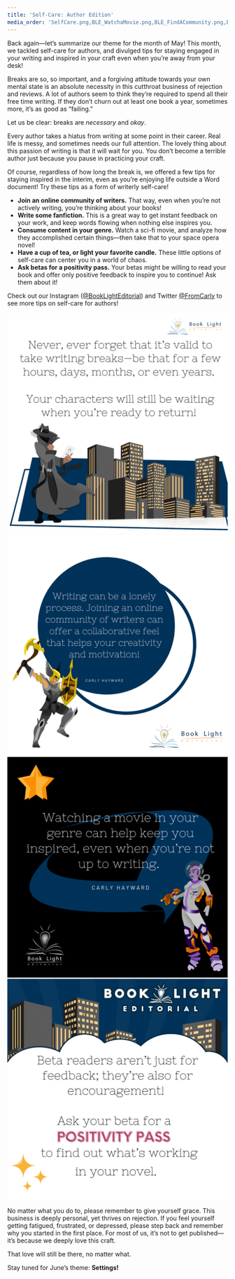 ```yaml
---
title: 'Self-Care: Author Edition'
media_order: 'SelfCare.png,BLE_WatchaMovie.png,BLE_FindACommunity.png,BLE_WritingBreaks.png,BLE_PositivityPass.png'
---
```


Back again—let’s summarize our theme for the month of May! This month, we tackled self-care for authors, and divulged tips for staying engaged in your writing and inspired in your craft even when you’re away from your desk! 

Breaks are so, so important, and a forgiving attitude towards your own mental state is an absolute necessity in this cutthroat business of rejection and reviews. A lot of authors seem to think they’re required to spend all their free time writing. If they don’t churn out at least one book a year, sometimes more, it’s as good as “failing.” 

Let us be clear: breaks are _necessary_ and _okay_. 

Every author takes a hiatus from writing at some point in their career. Real life is messy, and sometimes needs our full attention. The lovely thing about this passion of writing is that it will wait for you. You don’t become a terrible author just because you pause in practicing your craft. 

Of course, regardless of how long the break is, we offered a few tips for staying inspired in the interim, even as you’re enjoying life outside a Word document! Try these tips as a form of writerly self-care!

* **Join an online community of writers.** That way, even when you’re not actively writing, you’re thinking about your books!
* **Write some fanfiction.** This is a great way to get instant feedback on your work, and keep words flowing when nothing else inspires you.
* **Consume content in your genre.** Watch a sci-fi movie, and analyze how they accomplished certain things—then take that to your space opera novel!
* **Have a cup of tea, or light your favorite candle.** These little options of self-care can center you in a world of chaos. 
* **Ask betas for a positivity pass.** Your betas might be willing to read your book and offer only positive feedback to inspire you to continue! Ask them about it!

Check out our Instagram ([@BookLightEditorial](https://www.instagram.com/booklighteditorial?target=_blank)) and Twitter [@FromCarly](https://twitter.com/FromCarly?target=_blank) to see more tips on self-care for authors!

!["Never, ever forget that it’s valid to take writing breaks—be that for a few hours, days, months, or even years. Your characters will still be waiting when you’re ready to return!"](BLE_WritingBreaks.png?cropResize=350,350)
!["Writing is inherently a lonely process. Joining an online community of writers can offer a collaborative feel that only helps your creativity and motivation!"](BLE_FindACommunity.png?cropResize=350,350)
!["Watching a movie in your genre can help keep you inspired, even when you’re not up to writing."](BLE_WatchaMovie.png?cropResize=350,350)
!["Beta readers aren’t just for feedback; they’re also for encouragement! Ask your beta for a positivity pass to find out what’s working in your novel."](BLE_PositivityPass.png?cropResize=350,350)

No matter what you do to, please remember to give yourself grace. This business is deeply personal, yet thrives on rejection. If you feel yourself getting fatigued, frustrated, or depressed, please step back and remember why you started in the first place. For most of us, it’s not to get published—it’s because we deeply love this craft. 

That love will still be there, no matter what. 

Stay tuned for June’s theme: **Settings!**